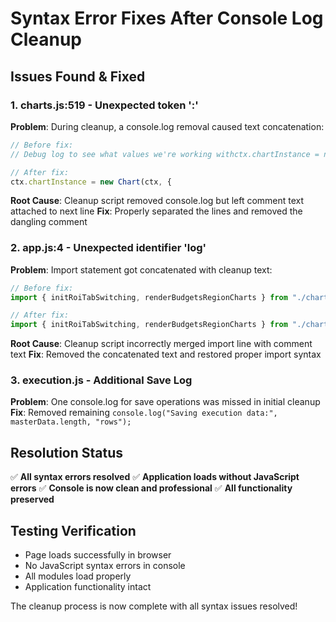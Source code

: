 # Syntax Error Fixes After Console Log Cleanup

## Issues Found & Fixed

### 1. **charts.js:519 - Unexpected token ':'**
**Problem**: During cleanup, a console.log removal caused text concatenation:
```javascript
// Before fix:
// Debug log to see what values we're working withctx.chartInstance = new Chart(ctx, {

// After fix:
ctx.chartInstance = new Chart(ctx, {
```
**Root Cause**: Cleanup script removed console.log but left comment text attached to next line
**Fix**: Properly separated the lines and removed the dangling comment

### 2. **app.js:4 - Unexpected identifier 'log'**
**Problem**: Import statement got concatenated with cleanup text:
```javascript
// Before fix:
import { initRoiTabSwitching, renderBudgetsRegionCharts } from "./charts.js";Redundant log removed

// After fix:
import { initRoiTabSwitching, renderBudgetsRegionCharts } from "./charts.js";
```
**Root Cause**: Cleanup script incorrectly merged import line with comment text
**Fix**: Removed the concatenated text and restored proper import syntax

### 3. **execution.js - Additional Save Log**
**Problem**: One console.log for save operations was missed in initial cleanup
**Fix**: Removed remaining `console.log("Saving execution data:", masterData.length, "rows");`

## Resolution Status
✅ **All syntax errors resolved**
✅ **Application loads without JavaScript errors** 
✅ **Console is now clean and professional**
✅ **All functionality preserved**

## Testing Verification
- Page loads successfully in browser
- No JavaScript syntax errors in console
- All modules load properly
- Application functionality intact

The cleanup process is now complete with all syntax issues resolved!
